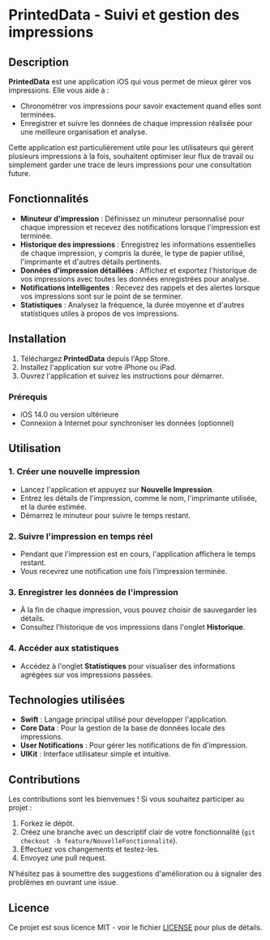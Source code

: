 
# PrintedData - Suivi et gestion des impressions

## Description

**PrintedData** est une application iOS qui vous permet de mieux gérer vos impressions. Elle vous aide à :
- Chronométrer vos impressions pour savoir exactement quand elles sont terminées.
- Enregistrer et suivre les données de chaque impression réalisée pour une meilleure organisation et analyse.

Cette application est particulièrement utile pour les utilisateurs qui gèrent plusieurs impressions à la fois, souhaitent optimiser leur flux de travail ou simplement garder une trace de leurs impressions pour une consultation future.

## Fonctionnalités

- **Minuteur d'impression** : Définissez un minuteur personnalisé pour chaque impression et recevez des notifications lorsque l'impression est terminée.
- **Historique des impressions** : Enregistrez les informations essentielles de chaque impression, y compris la durée, le type de papier utilisé, l'imprimante et d'autres détails pertinents.
- **Données d'impression détaillées** : Affichez et exportez l'historique de vos impressions avec toutes les données enregistrées pour analyse.
- **Notifications intelligentes** : Recevez des rappels et des alertes lorsque vos impressions sont sur le point de se terminer.
- **Statistiques** : Analysez la fréquence, la durée moyenne et d'autres statistiques utiles à propos de vos impressions.

## Installation

1. Téléchargez **PrintedData** depuis l'App Store.
2. Installez l'application sur votre iPhone ou iPad.
3. Ouvrez l'application et suivez les instructions pour démarrer.

### Prérequis

- iOS 14.0 ou version ultérieure
- Connexion à Internet pour synchroniser les données (optionnel)

## Utilisation

### 1. Créer une nouvelle impression
- Lancez l'application et appuyez sur **Nouvelle Impression**.
- Entrez les détails de l'impression, comme le nom, l'imprimante utilisée, et la durée estimée.
- Démarrez le minuteur pour suivre le temps restant.

### 2. Suivre l'impression en temps réel
- Pendant que l'impression est en cours, l'application affichera le temps restant.
- Vous recevrez une notification une fois l'impression terminée.

### 3. Enregistrer les données de l'impression
- À la fin de chaque impression, vous pouvez choisir de sauvegarder les détails.
- Consultez l'historique de vos impressions dans l'onglet **Historique**.

### 4. Accéder aux statistiques
- Accédez à l'onglet **Statistiques** pour visualiser des informations agrégées sur vos impressions passées.

## Technologies utilisées

- **Swift** : Langage principal utilisé pour développer l'application.
- **Core Data** : Pour la gestion de la base de données locale des impressions.
- **User Notifications** : Pour gérer les notifications de fin d'impression.
- **UIKit** : Interface utilisateur simple et intuitive.

## Contributions

Les contributions sont les bienvenues ! Si vous souhaitez participer au projet :
1. Forkez le dépôt.
2. Créez une branche avec un descriptif clair de votre fonctionnalité (`git checkout -b feature/NouvelleFonctionnalité`).
3. Effectuez vos changements et testez-les.
4. Envoyez une pull request.

N'hésitez pas à soumettre des suggestions d'amélioration ou à signaler des problèmes en ouvrant une issue.

## Licence

Ce projet est sous licence MIT - voir le fichier [LICENSE](LICENSE) pour plus de détails.
